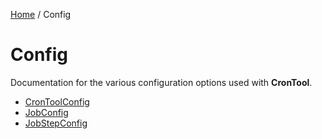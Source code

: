 [Home](/README.md) / Config

# Config
Documentation for the various configuration options used with **CronTool**.

- [CronToolConfig](/docs/configuration/CronToolConfig.md)
- [JobConfig](/docs/configuration/JobConfig.md)
- [JobStepConfig](/docs/configuration/JobStepConfig.md)